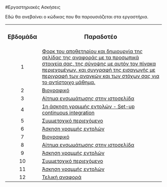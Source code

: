 #Εργαστηριακές Ασκήσεις

Εδώ θα ανεβαίνει ο κώδικας που θα παρουσιάζεται στα εργαστήρια.

<table>
  <tbody>
    <tr>
      <td align="center"><h3>Εβδομάδα</h3></td>
      <td align="center"><h3>Παραδοτέο</h3></td>
    </tr>
    <tr>
      <td align="center">1</td>
      <td align="left"><a href="#P1">Φορκ του αποθετηρίου και δημιουργία της σελίδας της αναφοράς με τα προσωπικά στοιχεία σας, της σύνοψης με αυτόν τον πίνακα περιεχομένων, και συγγραφή της εισαγωγής με περιγραφή των αναγκών και των στόχων σας για το αντίστοιχο μάθημα.</a></td>
    </tr>
    <tr>
      <td align="center">2</td>
      <td align="left"><a href="#P2">Βιογραφικό</a></td>
    </tr>
    <tr>
      <td align="center">3</td>
      <td align="left"><a href="#P3">Αίτημα ενσωμάτωσης στην ιστοσελίδα</a></td>
    </tr>
    <tr>
      <td align="center">4</td>
      <td align="left"><a href="#P4">1η άσκηση γραμμής εντολών - Set-up continuous integration</a></td>
    </tr>
    <tr>
      <td align="center">5</td>
      <td align="left"><a href="#P5">Συμμετοχικό περιεχόμενο</a></td>
    </tr>
    <tr>
      <td align="center">6</td>
      <td align="left"><a href="#P6">Άσκηση γραμμής εντολών</a></td>
    </tr>
    <tr>
      <td align="center">7</td>
      <td align="left"><a href="#P7">Βιογραφικό</a></td>
    </tr>
    <tr>
      <td align="center">8</td>
      <td align="left"><a href="#P8">Αίτημα ενσωμάτωσης στην ιστοσελίδα </a></td>
    </tr>
    <tr>
      <td align="center">9</td>
      <td align="left"><a href="#P9">Άσκηση γραμμής εντολών</a></td>
    </tr>
    <tr>
      <td align="center">10</td>
      <td align="left"><a href="#P10">Συμμετοχικό περιεχόμενο</a></td>
    </tr>
    <tr>
      <td align="center">11</td>
      <td align="left"><a href="#P11">Άσκηση γραμμής εντολών</a></td>
    </tr>
    <tr>
      <td align="center">12</td>
      <td align="left"><a href="#P12">Τελική αναφορά</a></td>
    </tr>
  </tbody>
</table>
